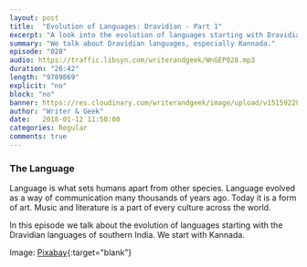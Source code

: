 ```yaml
---
layout: post
title:  "Evolution of Languages: Dravidian - Part 1"
excerpt: "A look into the evolution of languages starting with Dravidian."
summary: "We talk about Dravidian languages, especially Kannada."
episode: "028"
audio: https://traffic.libsyn.com/writerandgeek/WnGEP028.mp3
duration: "26:42"
length: "9789869"
explicit: "no"
block: "no"
banner: https://res.cloudinary.com/writerandgeek/image/upload/v1515922806/language.jpg
author: "Writer & Geek"
date:   2018-01-12 11:50:00
categories: Regular
comments: true
---
```

### The Language
Language is what sets humans apart from other species. Language evolved as a way of communication many thousands of years ago. Today it is a form of art. Music and literature is a part of every culture across the world.

In this episode we talk about the evolution of languages starting with the Dravidian languages of southern India. We start with Kannada.


Image: [Pixabay](https://pixabay.com/en/quill-pen-write-author-ink-175980/){:target="blank"}